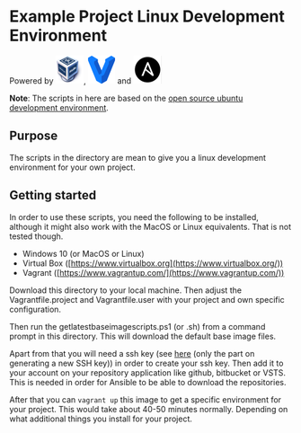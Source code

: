 # Example Project Linux Development Environment

Powered by [![Virtualbox](https://raw.githubusercontent.com/MartijnSips/ubuntu-development-environment/develop/Logos/virtualbox.png "Virtualbox")](http://www.virtualbox.org),
[![Vagrant](https://raw.githubusercontent.com/MartijnSips/ubuntu-development-environment/develop/Logos/vagrant.png "Vagrant" )](http://www.vagrantup.com)
and [![Ansible](https://raw.githubusercontent.com/MartijnSips/ubuntu-development-environment/develop/Logos/ansible.png "Ansible")](http://www.ansible.com)

<b>Note</b>: The scripts in here are based on the [open source ubuntu development environment](https://github.com/martijnsips/ubuntu-development-environment).

## Purpose

The scripts in the directory are mean to give you a linux development environment for your own project. 

## Getting started

In order to use these scripts, you need the following to be installed, although it might also work with the MacOS or 
Linux equivalents. That is not tested though.

- Windows 10 (or MacOS or Linux)
- Virtual Box ([https://www.virtualbox.org](https://www.virtualbox.org/))
- Vagrant ([https://www.vagrantup.com/](https://www.vagrantup.com/))

Download this directory to your local machine. Then adjust the Vagrantfile.project and Vagrantfile.user with your project and own specific configuration.

Then run the getlatestbaseimagescripts.ps1 (or .sh) from a command prompt in this directory. This will download the 
default base image files.

Apart from that you will need a ssh key (see [here](https://help.github.com/articles/generating-a-new-ssh-key-and-adding-it-to-the-ssh-agent/) (only the part on generating a new SSH key)) in order to create your ssh key. Then add it to your account on your repository application like github, bitbucket or VSTS. This is needed in order for Ansible to be able to download the repositories.

After that you can ```vagrant up``` this image to get a specific environment for your project. This would take about 40-50 minutes normally. Depending on what additional things you install for your project.



